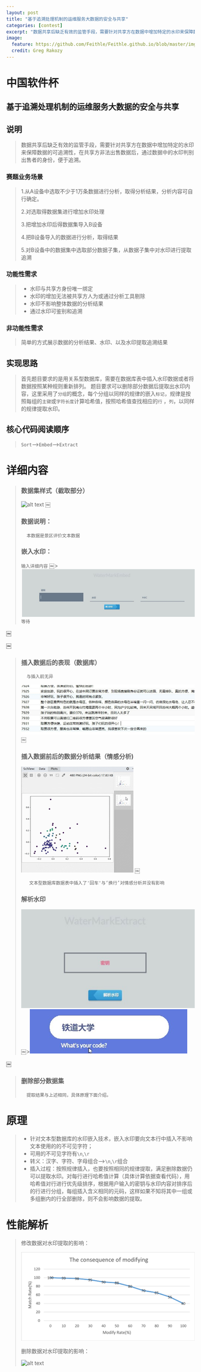 ```yaml
---
layout: post
title: "基于追溯处理机制的运维服务大数据的安全与共享"
categories: [contest]
excerpt: "数据共享后缺乏有效的监管手段，需要针对共享方在数据中增加特定的水印来保障数据的可追溯性，在共享方非法出售数据后，通过数据中的水印判别出售者的身份，便于追溯"
image:
  feature: https://github.com/Feithle/Feithle.github.io/blob/master/img/ImagsPages/2.png?raw=true
  credit: Greg Rakozy
---
```

# 中国软件杯
## 基于追溯处理机制的运维服务大数据的安全与共享
## 说明
> 数据共享后缺乏有效的监管手段，需要针对共享方在数据中增加特定的水印来保障数据的可追溯性，在共享方非法出售数据后，通过数据中的水印判别出售者的身份，便于追溯。

### 赛题业务场景
> 1.从A设备中选取不少于1万条数据进行分析，取得分析结果，分析内容可自行确定。
>
> 2.对选取得数据集进行增加水印处理
>
> 3.把增加水印后得数据集导入B设备
>
> 4.把B设备导入的数据进行分析，取得结果
>
> 5.对B设备中的数据集中选取部分数据子集，从数据子集中对水印进行提取追溯

### 功能性需求
> * 水印与共享方身份唯一绑定
> *  水印的增加无法被共享方人为或通过分析工具剔除
> * 水印不影响整体数据的分析结果
> * 通过水印可鉴别和追溯

### 非功能性需求
>简单的方式展示数据的分析结果、水印、以及水印提取追溯结果

## 实现思路
>首先题目要求的是用关系型数据库，需要在数据库表中插入水印数据或者将数据按照某种规则重新排列。
>题目要求可以删除部分数据后提取出水印内容，这里采用了`分组`的概念，每个分组以同样的规律的嵌入`标记`，规律是按照每组的`主键`或`字符长度`计算哈希值，按照哈希值查找相应的`行` ，`列`，以同样的规律提取水印。

## 核心代码阅读顺序
>`Sort`-->`Embed`-->`Extract`

# 详细内容
>### 数据集样式（截取部分）
>![alt text](https://images.unsplash.com/photo-1444703686981-a3abbc4d4fe3?crop=entropy&dpr=2&fit=crop&fm=jpg&h=475&ixjsv=2.1.0&ixlib=rb-0.3.5&q=50&w=1250)
￼
>### 数据说明：
>       本数据是景区评价文本数据
>
>### 嵌入水印：
>`输入详细内容`
￼>![alt text](https://github.com/Feithle/RuanJianBei/blob/master/src/main/webapp/img/readmeimg/2.jpg)
>`等待`

￼ 
>
￼

>### 插入数据后的表现（数据库）
>       与插入前无异
>![alt text](https://github.com/Feithle/RuanJianBei/blob/master/src/main/webapp/img/readmeimg/1.jpg)
￼
>### 插入数据前后的数据分析结果（情感分析)
>![alt text](https://github.com/Feithle/RuanJianBei/blob/master/src/main/webapp/img/readmeimg/1.gif)
￼
>
>        文本型数据库数据表中插入了'回车'与‘换行’对情感分析并没有影响
>
>### 解析水印
>![alt text](https://github.com/Feithle/RuanJianBei/blob/master/src/main/webapp/img/readmeimg/3.jpg)
￼>![alt text](https://github.com/Feithle/RuanJianBei/blob/master/src/main/webapp/img/readmeimg/4.jpg)

￼

>### 删除部分数据集
>
>       提取结果与上述相同，具体原理下面介绍。
# 原理
>* 针对文本型数据库的水印嵌入技术，嵌入水印要向文本行中插入不影响文本使用的的不可见字符；
>* 可用的不可见字符有`\n`,`\r`
>* 转义：汉字、字符、字母组合-->`\n`,`\r`组合
>* 插入过程：按照规律插入，也要按照相同的规律提取，满足删除数据仍可以提取水印。对每行进行哈希值计算（具体计算依据查看代码），用哈希值对行进行优先级排序，根据用户输入的密钥与水印内容对排序后的行进行分组，每组插入含义相同的元码，这样如果不知将其中一组或多组删内的行全部删除，则不会影响数据的提取。
# 性能解析
>修改数据对水印提取的影响：
>
>![alt text](https://github.com/Feithle/RuanJianBei/blob/master/src/main/webapp/img/readmeimg/修改数据对水印的影响.png)
>
>删除数据对水印提取的影响：
>
>![alt text](https://github.com/Feithle/RuanJianBei/blob/master/src/main/webapp/img/readmeimg/删除数据对水印的影响.png)

